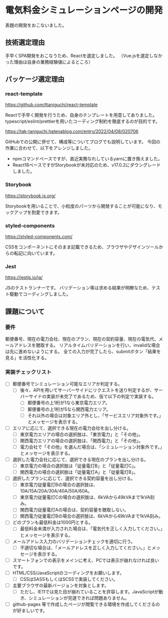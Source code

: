 # 電気料金シミュレーションページの開発

表題の開発をおこないました。

## 技術選定理由

手早くSPA開発をおこなうため、Reactを選定しました。
（Vue.jsを選定しなかった理由は自身の業務経験値によるところ）

## パッケージ選定理由

### react-template

<https://github.com/ttaniguchi/react-template>

Reactで手早く開発を行うため、自身のテンプレートを用意してありました。
typescript/eslint/prettierを用いたコーディング制約を徹底するのが目的です。

<https://tak-taniguchi.hatenablog.com/entry/2022/04/08/020706>

GitHubでの公開に併せて、構成等についてブログでも説明しています。
今回の作業に合わせて、以下をアレンジしました。

- npmコマンドベースですが、直近実務なれしているyarnに置き換えました。
- React18ベースですがStorybookが未対応のため、v17.0.2にダウングレードしました。

### Storybook

<https://storybook.js.org/>

Storybookを用いることで、小粒度のパーツから開発することが可能になり、モックアップを割愛できます。

### styled-components

<https://styled-components.com/>

CSSをコンポーネントにそのまま記載できるため、ブラウザやデザインツールからの転記に向いています。

### Jest

<https://jestjs.io/ja/>

JSのテストランナーです。
バリデーション等は求める結果が明瞭なため、テスト駆動でコーディングしました。

## 課題について

### 要件

郵便番号、現在の電力会社、現在のプラン、現在の契約容量、現在の電気代、メールアドレスを聴取する。
リアルタイムバリデーションを行い、invalidな場合は先に進めないようにする。
全ての入力が完了したら、submitボタン「結果を見る」を活性化する。

### 実装チェックリスト

- [ ] 郵便番号でシミュレーション可能なエリアか判定する。
  - [ ] 後々、APIを用いてサーバーサイドにリクエストを送り判定するが、サーバーサイドの実装が未完了であるため、仮で以下の判定で実装する。
    - [ ] 郵便番号の上1桁が1なら東京電力エリア。
    - [ ] 郵便番号の上1桁が5なら関西電力エリア。
    - [ ] それ以外の場合は対象エリア外とし、「サービスエリア対象外です。」とメッセージを表示する。
- [ ] エリアに応じて、選択できる現在の電力会社を出し分ける。
  - [ ] 東京電力エリアの場合の選択肢は、「東京電力」と「その他」。
  - [ ] 関西電力エリアの場合の選択肢は、「関西電力」と「その他」。
  - [ ] 電力会社で「その他」を選んだ場合は、「シミュレーション対象外です。」とメッセージを表示する。
- [ ] 選択した電力会社に応じて、選択できる現在のプランを出し分ける。
  - [ ] 東京電力の場合の選択肢は「従量電灯B」と「従量電灯C」。
  - [ ] 関西電力の場合の選択肢は「従量電灯A」と「従量電灯B」。
- [ ] 選択したプランに応じて、選択できる契約容量を出し分ける。
  - [ ] 東京電力従量電灯Bの場合の選択肢は、10A/15A/20A/30A/40A/50A/60A。
  - [ ] 東京電力従量電灯Cの場合の選択肢は、6kVAから49kVAまで1kVA刻み。
  - [ ] 関西電力従量電灯Aの場合は、契約容量を聴取しない。
  - [ ] 関西電力従量電灯Bの場合の選択肢は、6kVAから49kVAまで1kVA刻み。
- [ ] どのプランも最低料金は1000円とする。
  - [ ] 最低料金未満が入力された場合は、「電気代を正しく入力してください。」とメッセージを表示する。
- [ ] メールアドレス入力のバリデーションチェックを適切に行う。
  - [ ] 不適切な場合は、「メールアドレスを正しく入力してください。」とメッセージを表示する。
- [ ] スマートフォンでの表示をメインに考え、PCでは表示が崩れなければ良いです。
- [ ] HTML/CSS/JavaScriptのコーディングをお願いします。
  - [ ] CSSはSASSもしくはSCSSで実装してください。
- [ ] 主要ブラウザの最新バージョンを対象とします。
  - [ ] ただし、IE11では見た目が崩れていることを許容します。JavaScriptが動き、シミュレーションが完遂できれば問題ありません。
- [ ] github-pages 等で作成したページが閲覧できる環境を作成してくださるのが好ましいです。
